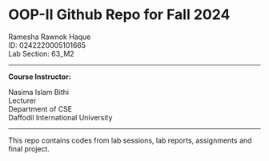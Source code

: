 # OOP-II Github Repo for Fall 2024

Ramesha Rawnok Haque </br>
ID: 0242220005101665 </br>
Lab Section: 63_M2 </br>

---

**Course Instructor:**

Nasima Islam Bithi</br>
Lecturer</br>
Department of CSE</br>
Daffodil International University

---

This repo contains codes from lab sessions, lab reports, assignments and final project.


